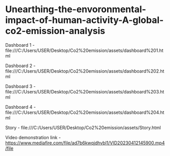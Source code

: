 # Unearthing-the-envoronmental-impact-of-human-activity-A-global-co2-emission-analysis

Dashboard 1 - file:///C:/Users/USER/Desktop/Co2%20emission/assets/dashboard%201.html

Dashboard 2 - file:///C:/Users/USER/Desktop/Co2%20emission/assets/dashboard%202.html

Dashboard 3 - file:///C:/Users/USER/Desktop/Co2%20emission/assets/dashboard%203.html

Dashboard 4 - file:///C:/Users/USER/Desktop/Co2%20emission/assets/dashboard%204.html

Story - file:///C:/Users/USER/Desktop/Co2%20emission/assets/Story.html

Video demonstration link - https://www.mediafire.com/file/ad7b6kwqjdhvbl1/VID20230412145900.mp4/file
